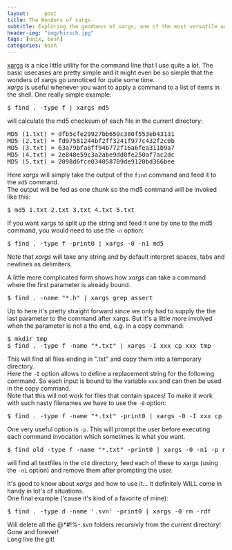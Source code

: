 ```yaml
---
layout:     post
title: The Wonders of xargs
subtitle: Exploring the goodness of xargs, one of the most versatile unix utilities.
header-img: "img/hirsch.jpg"
tags: [unix, bash]
categories: bash
---
```


[xargs](http://www.gnu.org/software/findutils/manual/html_node/find_html/Invoking-xargs.html) is a nice little utility for the command line that I use quite a lot. The basic usecases are pretty simple and it might even be so simple that the wonders of xargs go unnoticed for quite some time.  
_xargs_ is useful whenever you want to apply a command to a list of items in the shell. One really simple example:

<pre class="terminal">
$ find . -type f | xargs md5
</pre>

will calculate the md5 checksum of each file in the current directory:

<pre class="terminal">
MD5 (1.txt) = dfb5cfe29927bb659c380f553eb43131
MD5 (2.txt) = fd97581244bf2ff3241f977c432f2c0b
MD5 (3.txt) = 63a79bfa8ff94b772f16a6fea311b9a7
MD5 (4.txt) = 2e848e59c3a2abe9dd0fe250af7ac2dc
MD5 (5.txt) = 2098d6fce034058709de9120bd366bee
</pre>

Here _xargs_ will simply take the output of the `find` command and feed it to the `md5` command.  
The output will be fed as one chunk so the md5 command will be invoked like this:

<pre class="terminal">
$ md5 1.txt 2.txt 3.txt 4.txt 5.txt
</pre>

If you want xargs to split up the string and feed it one by one to the md5 command, you would need to use the `-n` option:

<pre class="terminal">
$ find . -type f -print0 | xargs -0 -n1 md5
</pre>

Note that _xargs_ will take any string and by default interpret spaces, tabs and newlines as delimiters.

A little more complicated form shows how _xargs_ can take a command where the first parameter is already bound.

<pre class="terminal">
$ find . -name "*.h" | xargs grep assert
</pre>

Up to here it's pretty straight forward since we only had to supply the the last parameter to the command after xargs. But it's a little more involved when the parameter is not a the end, e.g. in a copy command:

<pre class="terminal">
$ mkdir tmp
$ find . -type f -name "*.txt" | xargs -I xxx cp xxx tmp
</pre>

This will find all files ending in ".txt" and copy them into a temporary directory.  
Here the `-I` option allows to define a replacement string for the following command. So each input is bound to the variable `xxx` and can then be used in the copy command.  
Note that this will not work for files that contain spaces! To make it work with such nasty filenames we have to use the `-0` option:

<pre class="terminal">
$ find . -type f -name "*.txt" -print0 | xargs -0 -I xxx cp xxx tmp
</pre>

One very useful option is `-p`. This will prompt the user before executing each command invocation which sometimes is what you want.

<pre class="terminal">
$ find old -type f -name "*.txt" -print0 | xargs -0 -n1 -p rm
</pre>
will find all textfiles in the `old` directory, feed each of these to xargs (using the `-n1` option) and remove them after prompting the user.

It's good to know about _xargs_ and how to use it... It definitely WILL come in handy in lot's of situations.  
One final example ('cause it's kind of a favorite of mine):

<pre class="terminal">
$ find . -type d -name '.svn' -print0 | xargs -0 rm -rdf
</pre>

Will delete all the @*#!%-.svn folders recursivly from the current directory! Gone and forever!  
Long live the git!

